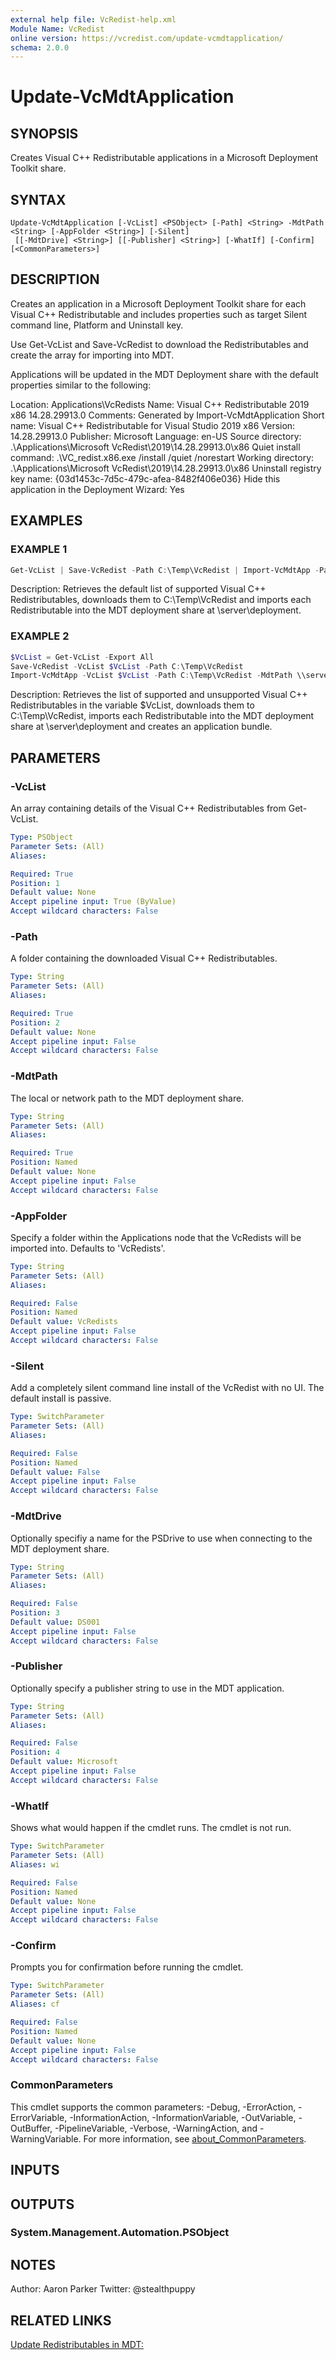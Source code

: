 ```yaml
---
external help file: VcRedist-help.xml
Module Name: VcRedist
online version: https://vcredist.com/update-vcmdtapplication/
schema: 2.0.0
---
```


# Update-VcMdtApplication

## SYNOPSIS

Creates Visual C++ Redistributable applications in a Microsoft Deployment Toolkit share.

## SYNTAX

```
Update-VcMdtApplication [-VcList] <PSObject> [-Path] <String> -MdtPath <String> [-AppFolder <String>] [-Silent]
 [[-MdtDrive] <String>] [[-Publisher] <String>] [-WhatIf] [-Confirm] [<CommonParameters>]
```

## DESCRIPTION

Creates an application in a Microsoft Deployment Toolkit share for each Visual C++ Redistributable and includes properties such as target Silent command line, Platform and Uninstall key.

Use Get-VcList and Save-VcRedist to download the Redistributables and create the array for importing into MDT.

Applications will be updated in the MDT Deployment share with the default properties similar to the following:

Location: Applications\VcRedists
Name: Visual C++ Redistributable 2019 x86 14.28.29913.0
Comments: Generated by Import-VcMdtApplication
Short name: Visual C++ Redistributable for Visual Studio 2019 x86
Version: 14.28.29913.0
Publisher: Microsoft
Language: en-US
Source directory: .\Applications\Microsoft VcRedist\2019\14.28.29913.0\x86
Quiet install command: .\VC_redist.x86.exe /install /quiet /norestart
Working directory: .\Applications\Microsoft VcRedist\2019\14.28.29913.0\x86
Uninstall registry key name: {03d1453c-7d5c-479c-afea-8482f406e036}
Hide this application in the Deployment Wizard: Yes

## EXAMPLES

### EXAMPLE 1

```powershell
Get-VcList | Save-VcRedist -Path C:\Temp\VcRedist | Import-VcMdtApp -Path C:\Temp\VcRedist -MdtPath \\server\deployment
```

Description:
Retrieves the default list of supported Visual C++ Redistributables, downloads them to C:\Temp\VcRedist and imports each Redistributable into the MDT deployment share at \\server\deployment.

### EXAMPLE 2

```powershell
$VcList = Get-VcList -Export All
Save-VcRedist -VcList $VcList -Path C:\Temp\VcRedist
Import-VcMdtApp -VcList $VcList -Path C:\Temp\VcRedist -MdtPath \\server\deployment -Bundle
```

Description:
Retrieves the list of supported and unsupported Visual C++ Redistributables in the variable $VcList, downloads them to C:\Temp\VcRedist, imports each Redistributable into the MDT deployment share at \\server\deployment and creates an application bundle.

## PARAMETERS

### -VcList

An array containing details of the Visual C++ Redistributables from Get-VcList.

```yaml
Type: PSObject
Parameter Sets: (All)
Aliases:

Required: True
Position: 1
Default value: None
Accept pipeline input: True (ByValue)
Accept wildcard characters: False
```

### -Path

A folder containing the downloaded Visual C++ Redistributables.

```yaml
Type: String
Parameter Sets: (All)
Aliases:

Required: True
Position: 2
Default value: None
Accept pipeline input: False
Accept wildcard characters: False
```

### -MdtPath

The local or network path to the MDT deployment share.

```yaml
Type: String
Parameter Sets: (All)
Aliases:

Required: True
Position: Named
Default value: None
Accept pipeline input: False
Accept wildcard characters: False
```

### -AppFolder

Specify a folder within the Applications node that the VcRedists will be imported into.
Defaults to 'VcRedists'.

```yaml
Type: String
Parameter Sets: (All)
Aliases:

Required: False
Position: Named
Default value: VcRedists
Accept pipeline input: False
Accept wildcard characters: False
```

### -Silent

Add a completely silent command line install of the VcRedist with no UI.
The default install is passive.

```yaml
Type: SwitchParameter
Parameter Sets: (All)
Aliases:

Required: False
Position: Named
Default value: False
Accept pipeline input: False
Accept wildcard characters: False
```

### -MdtDrive

Optionally specifiy a name for the PSDrive to use when connecting to the MDT deployment share.

```yaml
Type: String
Parameter Sets: (All)
Aliases:

Required: False
Position: 3
Default value: DS001
Accept pipeline input: False
Accept wildcard characters: False
```

### -Publisher

Optionally specify a publisher string to use in the MDT application.

```yaml
Type: String
Parameter Sets: (All)
Aliases:

Required: False
Position: 4
Default value: Microsoft
Accept pipeline input: False
Accept wildcard characters: False
```

### -WhatIf

Shows what would happen if the cmdlet runs.
The cmdlet is not run.

```yaml
Type: SwitchParameter
Parameter Sets: (All)
Aliases: wi

Required: False
Position: Named
Default value: None
Accept pipeline input: False
Accept wildcard characters: False
```

### -Confirm

Prompts you for confirmation before running the cmdlet.

```yaml
Type: SwitchParameter
Parameter Sets: (All)
Aliases: cf

Required: False
Position: Named
Default value: None
Accept pipeline input: False
Accept wildcard characters: False
```

### CommonParameters

This cmdlet supports the common parameters: -Debug, -ErrorAction, -ErrorVariable, -InformationAction, -InformationVariable, -OutVariable, -OutBuffer, -PipelineVariable, -Verbose, -WarningAction, and -WarningVariable. For more information, see [about_CommonParameters](http://go.microsoft.com/fwlink/?LinkID=113216).

## INPUTS

## OUTPUTS

### System.Management.Automation.PSObject

## NOTES

Author: Aaron Parker
Twitter: @stealthpuppy

## RELATED LINKS

[Update Redistributables in MDT:](https://vcredist.com/update-vcmdtapplication/)
